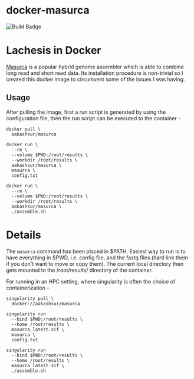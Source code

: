 # docker-masurca
![Build Badge](https://github.com/aakashsur/docker-masurca/actions/workflows/continuous-integration.yml/badge.svg)

# Lachesis in Docker

[Masurca](https://github.com/alekseyzimin/masurca) is a popular hybrid genome assembler which is able to combine long read and short read data. Its installation procedure is non-trivial so I created this docker image to circumvent some of the issues I was having. 

## Usage
After pulling the image, first a run script is generated by using the configuration file, then the run script can be executed to the container - 

```
docker pull \
  aakashsur/masurca
  
docker run \
  --rm \
  --volume $PWD:/root/results \
  --workdir /root/results \
  aakashsur/masurca \
  masurca \
  config.txt
  
docker run \
  --rm \
  --volume $PWD:/root/results \
  --workdir /root/results \
  aakashsur/masurca \
  ./assemble.sh
```

# Details

The `masurca` command has been placed in $PATH. Easiest way to run is to have everything in $PWD, i.e. config file, and the fastq files (hard link them if you don't want to move or copy them). The current local directory then gets mounted to the /root/results/ directory of the container. 

For running in an HPC setting, where singularity is often the choice of containerization - 

```
singularity pull \
  docker://aakashsur/masurca
  
singularity run 
  --bind $PWD:/root/results \
  --home /root/results \
  masurca_latest.sif \
  masurca \
  config.txt
  
singularity run 
  --bind $PWD:/root/results \
  --home /root/results \
  masurca_latest.sif \
  ./assemble.sh
```
